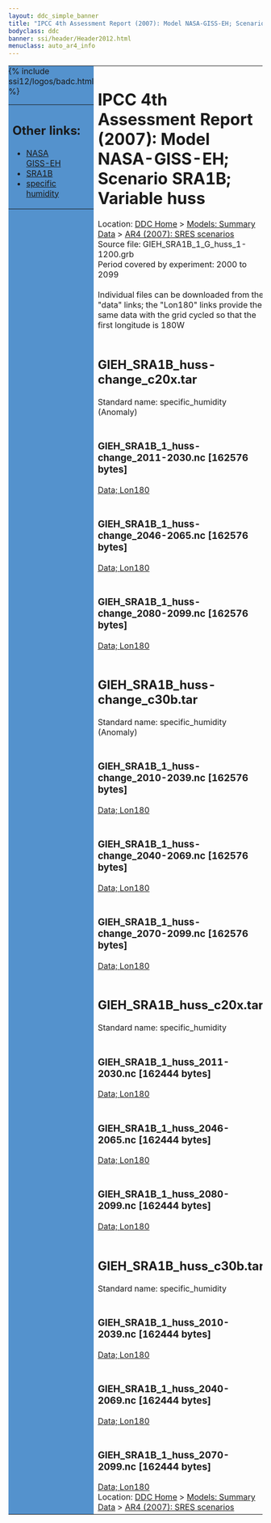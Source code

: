 ```yaml
---
layout: ddc_simple_banner
title: "IPCC 4th Assessment Report (2007): Model NASA-GISS-EH; Scenario SRA1B; Variable huss"
bodyclass: ddc
banner: ssi/header/Header2012.html
menuclass: auto_ar4_info
---
```



<table width="100%" border="0" cellspacing="0" cellpadding="0" style="border-collapse: collapse;">
<tr style="margin:0;padding:0;border:0;">
<td style="margin:0;padding:0;border:0;height:1pt;width:150pt;background:#5492CD;" valign="top" >

<div id="lh-col2" class="auto_ar4_info">
<table class="menumain" bgcolor="#5492CD" cellspacing="0" width="100%" border="0">
<tr><td>
<h2> Other links:</h2>
<ul>
<li><a href="/auto/ar4/model-NASA-GISS-EH.html">NASA<br/>GISS-EH</a></li>
<li><a href="/auto/ar4/scenario-SRA1B.html">SRA1B</a></li>
<li><a href="/auto/ar4/var-specific_humidity.html">specific humidity</a></li>
</ul>
</td></tr>
{% include ssi12/logos/badc.html %}
</table>
</div>
</td>
<td><h1>IPCC 4th Assessment Report (2007): Model NASA-GISS-EH; Scenario SRA1B; Variable huss</h1>

<!-- Breadcrumb1 -->
<div id="breadcrumb1" align="left">
Location: <a href="/index.html">DDC Home</a> > <a href="/sim/gcm_clim/">Models: Summary Data</a>
> <a href="/sim/gcm_clim/SRES_AR4/index.html">AR4 (2007): SRES scenarios</a>
</div>
<!-- End of Breadcrumb1 -->Source file: GIEH_SRA1B_1_G_huss_1-1200.grb
<br/>
Period covered by experiment: 2000 to 2099<br/>
<br/>Individual files can be downloaded from the "data" links; the "Lon180" links provide the same data
         with the grid cycled so that the first longitude is 180W<br/>
<br/><h2>GIEH_SRA1B_huss-change_c20x.tar</h2>
Standard name: specific_humidity (Anomaly)<br>
<br/><h3>GIEH_SRA1B_1_huss-change_2011-2030.nc [162576 bytes]</h3>
<a href="http://apps.ipcc-data.org/cgi-bin/downl/ar4_nc/huss/GIEH_SRA1B_1_huss-change_2011-2030.nc">Data; </a><a href="http://apps.ipcc-data.org/cgi-bin/downl/ar4_nc/huss/GIEH_SRA1B_1_huss-change_2011-2030.cyto180.nc"> Lon180</a><br/>
<br/><h3>GIEH_SRA1B_1_huss-change_2046-2065.nc [162576 bytes]</h3>
<a href="http://apps.ipcc-data.org/cgi-bin/downl/ar4_nc/huss/GIEH_SRA1B_1_huss-change_2046-2065.nc">Data; </a><a href="http://apps.ipcc-data.org/cgi-bin/downl/ar4_nc/huss/GIEH_SRA1B_1_huss-change_2046-2065.cyto180.nc"> Lon180</a><br/>
<br/><h3>GIEH_SRA1B_1_huss-change_2080-2099.nc [162576 bytes]</h3>
<a href="http://apps.ipcc-data.org/cgi-bin/downl/ar4_nc/huss/GIEH_SRA1B_1_huss-change_2080-2099.nc">Data; </a><a href="http://apps.ipcc-data.org/cgi-bin/downl/ar4_nc/huss/GIEH_SRA1B_1_huss-change_2080-2099.cyto180.nc"> Lon180</a><br/>
<br/><h2>GIEH_SRA1B_huss-change_c30b.tar</h2>
Standard name: specific_humidity (Anomaly)<br>
<br/><h3>GIEH_SRA1B_1_huss-change_2010-2039.nc [162576 bytes]</h3>
<a href="http://apps.ipcc-data.org/cgi-bin/downl/ar4_nc/huss/GIEH_SRA1B_1_huss-change_2010-2039.nc">Data; </a><a href="http://apps.ipcc-data.org/cgi-bin/downl/ar4_nc/huss/GIEH_SRA1B_1_huss-change_2010-2039.cyto180.nc"> Lon180</a><br/>
<br/><h3>GIEH_SRA1B_1_huss-change_2040-2069.nc [162576 bytes]</h3>
<a href="http://apps.ipcc-data.org/cgi-bin/downl/ar4_nc/huss/GIEH_SRA1B_1_huss-change_2040-2069.nc">Data; </a><a href="http://apps.ipcc-data.org/cgi-bin/downl/ar4_nc/huss/GIEH_SRA1B_1_huss-change_2040-2069.cyto180.nc"> Lon180</a><br/>
<br/><h3>GIEH_SRA1B_1_huss-change_2070-2099.nc [162576 bytes]</h3>
<a href="http://apps.ipcc-data.org/cgi-bin/downl/ar4_nc/huss/GIEH_SRA1B_1_huss-change_2070-2099.nc">Data; </a><a href="http://apps.ipcc-data.org/cgi-bin/downl/ar4_nc/huss/GIEH_SRA1B_1_huss-change_2070-2099.cyto180.nc"> Lon180</a><br/>
<br/><h2>GIEH_SRA1B_huss_c20x.tar</h2>
Standard name: specific_humidity<br>
<br/><h3>GIEH_SRA1B_1_huss_2011-2030.nc [162444 bytes]</h3>
<a href="http://apps.ipcc-data.org/cgi-bin/downl/ar4_nc/huss/GIEH_SRA1B_1_huss_2011-2030.nc">Data; </a><a href="http://apps.ipcc-data.org/cgi-bin/downl/ar4_nc/huss/GIEH_SRA1B_1_huss_2011-2030.cyto180.nc"> Lon180</a><br/>
<br/><h3>GIEH_SRA1B_1_huss_2046-2065.nc [162444 bytes]</h3>
<a href="http://apps.ipcc-data.org/cgi-bin/downl/ar4_nc/huss/GIEH_SRA1B_1_huss_2046-2065.nc">Data; </a><a href="http://apps.ipcc-data.org/cgi-bin/downl/ar4_nc/huss/GIEH_SRA1B_1_huss_2046-2065.cyto180.nc"> Lon180</a><br/>
<br/><h3>GIEH_SRA1B_1_huss_2080-2099.nc [162444 bytes]</h3>
<a href="http://apps.ipcc-data.org/cgi-bin/downl/ar4_nc/huss/GIEH_SRA1B_1_huss_2080-2099.nc">Data; </a><a href="http://apps.ipcc-data.org/cgi-bin/downl/ar4_nc/huss/GIEH_SRA1B_1_huss_2080-2099.cyto180.nc"> Lon180</a><br/>
<br/><h2>GIEH_SRA1B_huss_c30b.tar</h2>
Standard name: specific_humidity<br>
<br/><h3>GIEH_SRA1B_1_huss_2010-2039.nc [162444 bytes]</h3>
<a href="http://apps.ipcc-data.org/cgi-bin/downl/ar4_nc/huss/GIEH_SRA1B_1_huss_2010-2039.nc">Data; </a><a href="http://apps.ipcc-data.org/cgi-bin/downl/ar4_nc/huss/GIEH_SRA1B_1_huss_2010-2039.cyto180.nc"> Lon180</a><br/>
<br/><h3>GIEH_SRA1B_1_huss_2040-2069.nc [162444 bytes]</h3>
<a href="http://apps.ipcc-data.org/cgi-bin/downl/ar4_nc/huss/GIEH_SRA1B_1_huss_2040-2069.nc">Data; </a><a href="http://apps.ipcc-data.org/cgi-bin/downl/ar4_nc/huss/GIEH_SRA1B_1_huss_2040-2069.cyto180.nc"> Lon180</a><br/>
<br/><h3>GIEH_SRA1B_1_huss_2070-2099.nc [162444 bytes]</h3>
<a href="http://apps.ipcc-data.org/cgi-bin/downl/ar4_nc/huss/GIEH_SRA1B_1_huss_2070-2099.nc">Data; </a><a href="http://apps.ipcc-data.org/cgi-bin/downl/ar4_nc/huss/GIEH_SRA1B_1_huss_2070-2099.cyto180.nc"> Lon180</a><br/>
<!-- Breadcrumb2 -->
<div id="breadcrumb2" align="left">
Location: <a href="/index.html">DDC Home</a> > <a href="/sim/gcm_clim/">Models: Summary Data</a>
> <a href="/sim/gcm_clim/SRES_AR4/index.html">AR4 (2007): SRES scenarios</a>
</div>
<!-- End of Breadcrumb2 --></td></tr></table>

